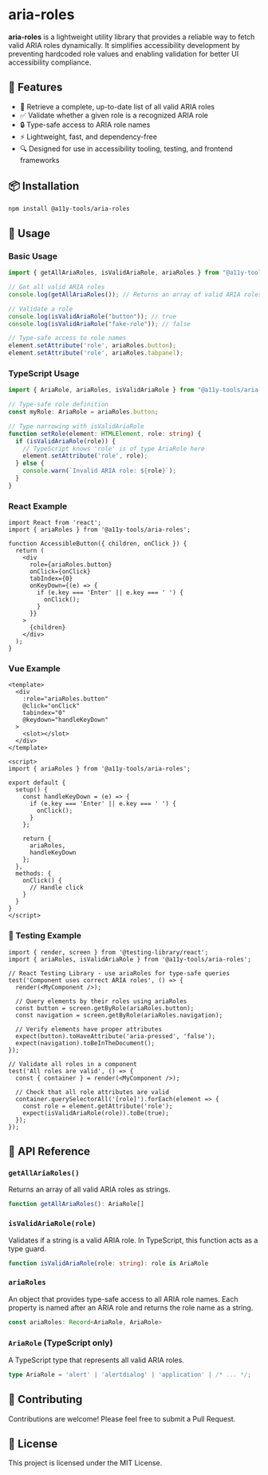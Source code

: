 # aria-roles

**aria-roles** is a lightweight utility library that provides a reliable way to fetch valid ARIA roles dynamically. It simplifies accessibility development by preventing hardcoded role values and enabling validation for better UI accessibility compliance.

## 🚀 Features
- 📜 Retrieve a complete, up-to-date list of all valid ARIA roles
- ✅ Validate whether a given role is a recognized ARIA role
- 🔒 Type-safe access to ARIA role names
- ⚡ Lightweight, fast, and dependency-free
- 🔍 Designed for use in accessibility tooling, testing, and frontend frameworks

## 📦 Installation
```sh
npm install @a11y-tools/aria-roles
```

## 🔧 Usage

### Basic Usage
```js
import { getAllAriaRoles, isValidAriaRole, ariaRoles } from "@a11y-tools/aria-roles";

// Get all valid ARIA roles
console.log(getAllAriaRoles()); // Returns an array of valid ARIA roles

// Validate a role
console.log(isValidAriaRole("button")); // true
console.log(isValidAriaRole("fake-role")); // false

// Type-safe access to role names
element.setAttribute('role', ariaRoles.button);
element.setAttribute('role', ariaRoles.tabpanel);
```

### TypeScript Usage
```ts
import { AriaRole, ariaRoles, isValidAriaRole } from "@a11y-tools/aria-roles";

// Type-safe role definition
const myRole: AriaRole = ariaRoles.button;

// Type narrowing with isValidAriaRole
function setRole(element: HTMLElement, role: string) {
  if (isValidAriaRole(role)) {
    // TypeScript knows 'role' is of type AriaRole here
    element.setAttribute('role', role);
  } else {
    console.warn(`Invalid ARIA role: ${role}`);
  }
}
```

### React Example
```tsx
import React from 'react';
import { ariaRoles } from '@a11y-tools/aria-roles';

function AccessibleButton({ children, onClick }) {
  return (
    <div 
      role={ariaRoles.button} 
      onClick={onClick}
      tabIndex={0}
      onKeyDown={(e) => {
        if (e.key === 'Enter' || e.key === ' ') {
          onClick();
        }
      }}
    >
      {children}
    </div>
  );
}
```

### Vue Example
```vue
<template>
  <div 
    :role="ariaRoles.button"
    @click="onClick"
    tabindex="0"
    @keydown="handleKeyDown"
  >
    <slot></slot>
  </div>
</template>

<script>
import { ariaRoles } from '@a11y-tools/aria-roles';

export default {
  setup() {
    const handleKeyDown = (e) => {
      if (e.key === 'Enter' || e.key === ' ') {
        onClick();
      }
    };
    
    return {
      ariaRoles,
      handleKeyDown
    };
  },
  methods: {
    onClick() {
      // Handle click
    }
  }
}
</script>
```

### 🧪 Testing Example

```tsx
import { render, screen } from '@testing-library/react';
import { ariaRoles, isValidAriaRole } from '@a11y-tools/aria-roles';

// React Testing Library - use ariaRoles for type-safe queries
test('Component uses correct ARIA roles', () => {
  render(<MyComponent />);
  
  // Query elements by their roles using ariaRoles
  const button = screen.getByRole(ariaRoles.button);
  const navigation = screen.getByRole(ariaRoles.navigation);
  
  // Verify elements have proper attributes
  expect(button).toHaveAttribute('aria-pressed', 'false');
  expect(navigation).toBeInTheDocument();
});

// Validate all roles in a component
test('All roles are valid', () => {
  const { container } = render(<MyComponent />);
  
  // Check that all role attributes are valid
  container.querySelectorAll('[role]').forEach(element => {
    const role = element.getAttribute('role');
    expect(isValidAriaRole(role)).toBe(true);
  });
});
```

## 🔄 API Reference

### `getAllAriaRoles()`
Returns an array of all valid ARIA roles as strings.

```ts
function getAllAriaRoles(): AriaRole[]
```

### `isValidAriaRole(role)`
Validates if a string is a valid ARIA role. In TypeScript, this function acts as a type guard.

```ts
function isValidAriaRole(role: string): role is AriaRole
```

### `ariaRoles`
An object that provides type-safe access to all ARIA role names. Each property is named after an ARIA role and returns the role name as a string.

```ts
const ariaRoles: Record<AriaRole, AriaRole>
```

### `AriaRole` (TypeScript only)
A TypeScript type that represents all valid ARIA roles.

```ts
type AriaRole = 'alert' | 'alertdialog' | 'application' | /* ... */;
```

## 🤝 Contributing
Contributions are welcome! Please feel free to submit a Pull Request.

## 📜 License
This project is licensed under the MIT License.
